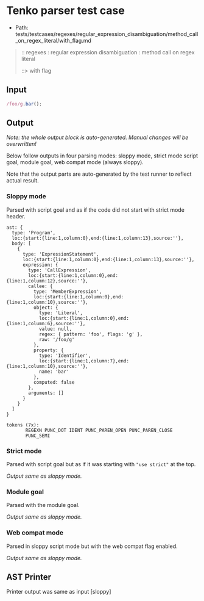 # Tenko parser test case

- Path: tests/testcases/regexes/regular_expression_disambiguation/method_call_on_regex_literal/with_flag.md

> :: regexes : regular expression disambiguation : method call on regex literal
>
> ::> with flag

## Input

`````js
/foo/g.bar();
`````

## Output

_Note: the whole output block is auto-generated. Manual changes will be overwritten!_

Below follow outputs in four parsing modes: sloppy mode, strict mode script goal, module goal, web compat mode (always sloppy).

Note that the output parts are auto-generated by the test runner to reflect actual result.

### Sloppy mode

Parsed with script goal and as if the code did not start with strict mode header.

`````
ast: {
  type: 'Program',
  loc:{start:{line:1,column:0},end:{line:1,column:13},source:''},
  body: [
    {
      type: 'ExpressionStatement',
      loc:{start:{line:1,column:0},end:{line:1,column:13},source:''},
      expression: {
        type: 'CallExpression',
        loc:{start:{line:1,column:0},end:{line:1,column:12},source:''},
        callee: {
          type: 'MemberExpression',
          loc:{start:{line:1,column:0},end:{line:1,column:10},source:''},
          object: {
            type: 'Literal',
            loc:{start:{line:1,column:0},end:{line:1,column:6},source:''},
            value: null,
            regex: { pattern: 'foo', flags: 'g' },
            raw: '/foo/g'
          },
          property: {
            type: 'Identifier',
            loc:{start:{line:1,column:7},end:{line:1,column:10},source:''},
            name: 'bar'
          },
          computed: false
        },
        arguments: []
      }
    }
  ]
}

tokens (7x):
       REGEXN PUNC_DOT IDENT PUNC_PAREN_OPEN PUNC_PAREN_CLOSE
       PUNC_SEMI
`````

### Strict mode

Parsed with script goal but as if it was starting with `"use strict"` at the top.

_Output same as sloppy mode._

### Module goal

Parsed with the module goal.

_Output same as sloppy mode._

### Web compat mode

Parsed in sloppy script mode but with the web compat flag enabled.

_Output same as sloppy mode._

## AST Printer

Printer output was same as input [sloppy]
